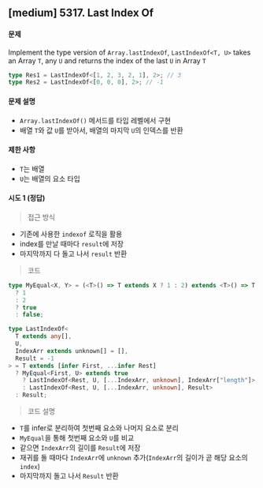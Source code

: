 ## [medium] 5317. Last Index Of

#### 문제

Implement the type version of `Array.lastIndexOf`, `LastIndexOf<T, U>` takes an Array `T`, any `U` and returns the index of the last `U` in Array `T`

```typescript
type Res1 = LastIndexOf<[1, 2, 3, 2, 1], 2>; // 3
type Res2 = LastIndexOf<[0, 0, 0], 2>; // -1
```

#### 문제 설명

- `Array.lastIndexOf()` 메서드를 타입 레벨에서 구현
- 배열 `T`와 값 `U`를 받아서, 배열의 마지막 `U`의 인덱스를 반환

#### 제한 사항

- `T`는 배열
- `U`는 배열의 요소 타입

#### 시도 1 (정답)

> 접근 방식

- 기존에 사용한 `indexof` 로직을 활용
- index를 만날 때마다 `result`에 저장
- 마지막까지 다 돌고 나서 `result` 반환

> 코드

```ts
type MyEqual<X, Y> = (<T>() => T extends X ? 1 : 2) extends <T>() => T extends Y
  ? 1
  : 2
  ? true
  : false;

type LastIndexOf<
  T extends any[],
  U,
  IndexArr extends unknown[] = [],
  Result = -1
> = T extends [infer First, ...infer Rest]
  ? MyEqual<First, U> extends true
    ? LastIndexOf<Rest, U, [...IndexArr, unknown], IndexArr["length"]>
    : LastIndexOf<Rest, U, [...IndexArr, unknown], Result>
  : Result;
```

> 코드 설명

- `T`를 infer로 분리하여 첫번째 요소와 나머지 요소로 분리
- `MyEqual`을 통해 첫번째 요소와 `U`를 비교
- 같으면 `IndexArr`의 길이를 `Result`에 저장
- 재귀를 돌 때마다 `IndexArr`에 `unknown` 추가(`IndexArr`의 길이가 곧 해당 요소의 `index`)
- 마지막까지 돌고 나서 `Result` 반환

